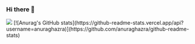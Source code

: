 ### Hi there 👋

<img src="https://img.shields.io/badge/Android-3DDC84?style=flat-square&logo=Android&logoColor=white"/>
[![Anurag's GitHub stats](https://github-readme-stats.vercel.app/api?username=anuraghazra)](https://github.com/anuraghazra/github-readme-stats)
